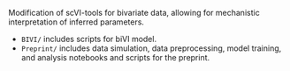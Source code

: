 Modification of scVI-tools for bivariate data, allowing for mechanistic interpretation of inferred parameters.

* `BIVI/` includes scripts for biVI model.
* `Preprint/` includes data simulation, data preprocessing, model training, and analysis notebooks and scripts for the preprint.
